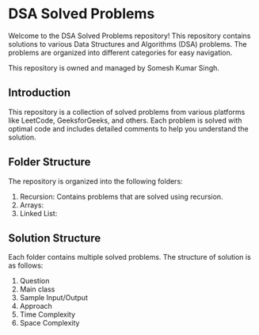 # DSA Solved Problems

Welcome to the DSA Solved Problems repository! This repository contains solutions to various Data Structures and Algorithms (DSA) problems. The problems are organized into different categories for easy navigation.

This repository is owned and managed by Somesh Kumar Singh.

## Introduction

This repository is a collection of solved problems from various platforms like LeetCode, GeeksforGeeks, and others. Each problem is solved with optimal code and includes detailed comments to help you understand the solution.

## Folder Structure

The repository is organized into the following folders:

1. Recursion: Contains problems that are solved using recursion.
2. Arrays:
3. Linked List:

## Solution Structure

Each folder contains multiple solved problems. The structure of solution is as follows:

1. Question
2. Main class
3. Sample Input/Output
4. Approach
5. Time Complexity
6. Space Complexity
